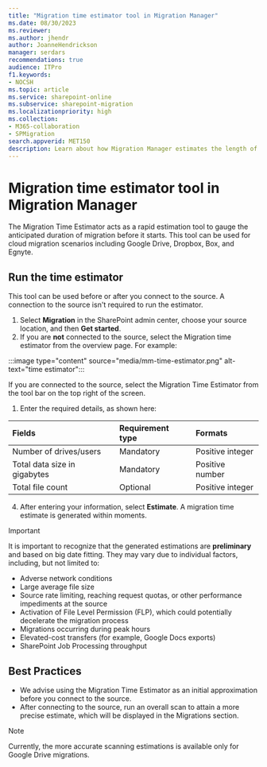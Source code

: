```yaml
---
title: "Migration time estimator tool in Migration Manager"
ms.date: 08/30/2023
ms.reviewer: 
ms.author: jhendr
author: JoanneHendrickson
manager: serdars
recommendations: true
audience: ITPro
f1.keywords:
- NOCSH
ms.topic: article
ms.service: sharepoint-online
ms.subservice: sharepoint-migration
ms.localizationpriority: high
ms.collection: 
- M365-collaboration
- SPMigration
search.appverid: MET150
description: Learn about how Migration Manager estimates the length of time your migration project will take to complete.
---
```

# Migration time estimator tool in Migration Manager

The Migration Time Estimator acts  as a rapid estimation tool to gauge the anticipated duration of migration before it starts. This tool can be used for cloud migration scenarios including Google Drive, Dropbox, Box, and Egnyte.

## Run the time estimator

This tool can be used before or after you connect to the source. A connection to the source isn't required to run the estimator.

1. Select **Migration** in the SharePoint admin center, choose your source location, and then **Get started**.
2. If you are **not** connected to the source, select the Migration time estimator from the overview page.  For example:

:::image type="content" source="media/mm-time-estimator.png" alt-text="time estimator":::

If you are connected to the source, select the Migration Time Estimator from the tool bar on the top right of the screen.

1. Enter the required details, as shown here:

  |Fields|Requirement type|Formats|
  |:-----|:-----|:-----|
  |Number of drives/users|Mandatory|Positive integer|
  |Total data size in gigabytes|Mandatory|Positive number|
  |Total file count|Optional|Positive integer|

4. After entering your information, select **Estimate**. A migration time estimate is generated within moments.

>[!Important]
>It is important to recognize that the generated estimations are **preliminary** and based on big date fitting. They may vary due to individual factors, including, but not limited to:
>
>- Adverse network conditions
>- Large average file size
>- Source rate limiting, reaching request quotas, or other performance impediments at the source
>- Activation of File Level Permission (FLP), which could potentially decelerate the migration process
>- Migrations occurring during peak hours
>- Elevated-cost transfers (for example, Google Docs exports)
>- SharePoint Job Processing throughput

## Best Practices

- We advise using the Migration Time Estimator as an initial approximation before you connect to the source.
- After connecting to the source, run an overall scan to attain a more precise estimate, which will be displayed in the Migrations section.

>[!Note]
> Currently, the more accurate scanning estimations is available only for Google Drive migrations.

